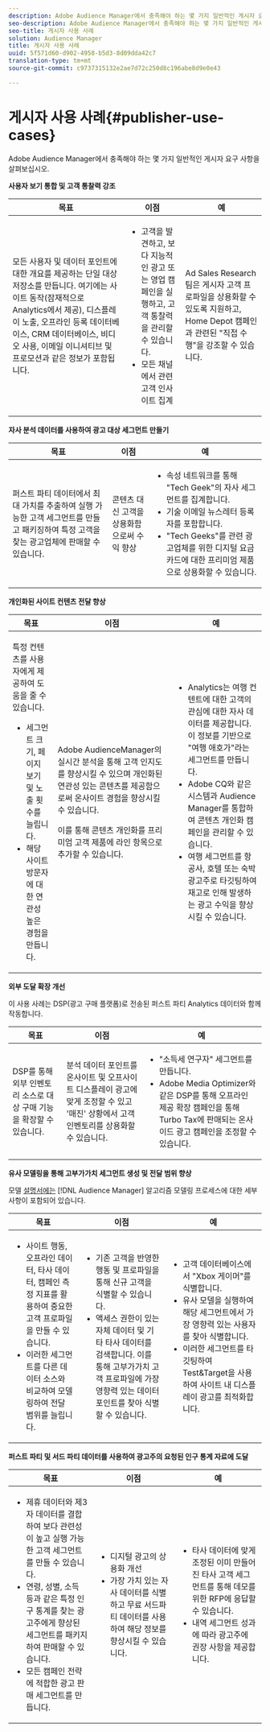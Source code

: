 ```yaml
---
description: Adobe Audience Manager에서 충족해야 하는 몇 가지 일반적인 게시자 요구 사항을 살펴보십시오.
seo-description: Adobe Audience Manager에서 충족해야 하는 몇 가지 일반적인 게시자 요구 사항을 살펴보십시오.
seo-title: 게시자 사용 사례
solution: Audience Manager
title: 게시자 사용 사례
uuid: 5f571d60-d902-4958-b5d3-8d09dda42c7
translation-type: tm+mt
source-git-commit: c9737315132e2ae7d72c250d8c196abe8d9e0e43

---
```



# 게시자 사용 사례{#publisher-use-cases}

Adobe Audience Manager에서 충족해야 하는 몇 가지 일반적인 게시자 요구 사항을 살펴보십시오.

<!-- 

c_pub_use_case.xml

 -->

**사용자 보기 통합 및 고객 통찰력 강조**

<table id="table_7051791195CE41B49173BBF9E581BFB6"> 
 <thead> 
  <tr> 
   <th colname="col1" class="entry"> 목표 </th> 
   <th colname="col2" class="entry"> 이점 </th> 
   <th colname="col3" class="entry"> 예 </th> 
  </tr> 
 </thead>
 <tbody> 
  <tr> 
   <td colname="col1"> <p>모든 사용자 및 데이터 포인트에 대한 개요를 제공하는 단일 대상 저장소를 만듭니다. 여기에는 사이트 동작(잠재적으로 Analytics에서 제공), 디스플레이 노출, 오프라인 등록 데이터베이스, CRM 데이터베이스, 비디오 사용, 이메일 이니셔티브 및 프로모션과 같은 정보가 포함됩니다. </p> </td> 
   <td colname="col2"> <p> 
     <ul id="ul_FB6683152C7D4D65AF951BA55E123427"> 
      <li id="li_45C12198EDDE4107AE59947BBAA51A60">고객을 발견하고, 보다 지능적인 광고 또는 영업 캠페인을 실행하고, 고객 통찰력을 관리할 수 있습니다. </li> 
      <li id="li_53727E7A3D494299B4631439612AC226">모든 채널에서 관련 고객 인사이트 집계 </li> 
     </ul> </p> </td> 
   <td colname="col3"> <p>Ad Sales Research 팀은 게시자 고객 프로파일을 상용화할 수 있도록 지원하고, Home Depot 캠페인과 관련된 "직접 수행"을 강조할 수 있습니다. </p> </td> 
  </tr> 
 </tbody> 
</table>

**자사 분석 데이터를 사용하여 광고 대상 세그먼트 만들기**

<table id="table_EE77D9F5BAD1473C8E058EE778AF2C3F"> 
 <thead> 
  <tr> 
   <th colname="col1" class="entry"> 목표 </th> 
   <th colname="col2" class="entry"> 이점 </th> 
   <th colname="col3" class="entry"> 예 </th> 
  </tr> 
 </thead>
 <tbody> 
  <tr> 
   <td colname="col1"> <p>퍼스트 파티 데이터에서 최대 가치를 추출하여 실행 가능한 고객 세그먼트를 만들고 패키징하여 특정 고객을 찾는 광고업체에 판매할 수 있습니다. </p> </td> 
   <td colname="col2"> <p>콘텐츠 대신 고객을 상용화함으로써 수익 향상 </p> </td> 
   <td colname="col3"> <p> 
     <ul id="ul_07695D68C7FA4BDE92E69AB84B59F0B5"> 
      <li id="li_D271C4C62589403C9F5D3B478EA1B1F3">속성 네트워크를 통해 "Tech Geek"의 자사 세그먼트를 집계합니다. </li> 
      <li id="li_1EC9E0F4BC6343C88CF29D07B9D1DA11">기술 이메일 뉴스레터 등록자를 포함합니다. </li> 
      <li id="li_2C5CE406BAEC4F3B8AAED5DF414E1C8B">"Tech Geeks"를 관련 광고업체를 위한 디지털 요금 카드에 대한 프리미엄 제품으로 상용화할 수 있습니다. </li> 
     </ul> </p> </td> 
  </tr> 
 </tbody> 
</table>

**개인화된 사이트 컨텐츠 전달 향상**

<table id="table_D8E82821D9F1491A822A6ABA3A988386"> 
 <thead> 
  <tr> 
   <th colname="col1" class="entry"> 목표 </th> 
   <th colname="col2" class="entry"> 이점 </th> 
   <th colname="col3" class="entry"> 예 </th> 
  </tr> 
 </thead>
 <tbody> 
  <tr> 
   <td colname="col1"> <p>특정 컨텐츠를 사용자에게 제공하여 도움을 줄 수 있습니다. </p> <p> 
     <ul id="ul_ACE36F7845EB4A2E9005ECCD746495CC"> 
      <li id="li_0714139FF2F5492DA32FB95456699E54">세그먼트 크기, 페이지 보기 및 노출 횟수를 늘립니다. </li> 
      <li id="li_2CA4DFF2836D4F71A137829074F46D17">해당 사이트 방문자에 대한 연관성 높은 경험을 만듭니다. </li> 
     </ul> </p> </td> 
   <td colname="col2"> <p><span class="keyword"> Adobe Audience</span>Manager의 실시간 분석을 통해 고객 인지도를 향상시킬 수 있으며 개인화된 연관성 있는 콘텐츠를 제공함으로써 온사이트 경험을 향상시킬 수 있습니다. </p> <p>이를 통해 콘텐츠 개인화를 프리미엄 고객 제품에 라인 항목으로 추가할 수 있습니다. </p> </td> 
   <td colname="col3"> <p> 
     <ul id="ul_EEED2DAD504C486F8C00992219C893F7"> 
      <li id="li_E536F7C79824484DA3DC895809B849F4">Analytics는 여행 컨텐트에 대한 고객의 관심에 대한 자사 데이터를 제공합니다. 이 정보를 기반으로 "여행 애호가"라는 세그먼트를 만듭니다. </li> 
      <li id="li_DCB3A5F3772C4DCEB757A4AB6CABFBE3">Adobe <span class="keyword"> CQ와</span> 같은 시스템과 Audience Manager를 통합하여 콘텐츠 개인화 캠페인을 관리할 수 있습니다. </li> 
      <li id="li_A9BFB7EB7504492BA83F182BE5E8CEF8">여행 세그먼트를 항공사, 호텔 또는 숙박 광고주로 타깃팅하여 재고로 인해 발생하는 광고 수익을 향상시킬 수 있습니다. </li> 
     </ul> </p> </td> 
  </tr> 
 </tbody> 
</table>

**외부 도달 확장 개선**

이 사용 사례는 DSP(광고 구매 플랫폼)로 전송된 퍼스트 파티 Analytics 데이터와 함께 작동합니다.

<table id="table_F88329D45D9441F1A8EDB9D6140FD02D"> 
 <thead> 
  <tr> 
   <th colname="col1" class="entry"> 목표 </th> 
   <th colname="col2" class="entry"> 이점 </th> 
   <th colname="col3" class="entry"> 예 </th> 
  </tr>
 </thead>
 <tbody> 
  <tr> 
   <td colname="col1"> <p>DSP를 통해 외부 인벤토리 소스로 대상 구매 기능을 확장할 수 있습니다. </p> </td> 
   <td colname="col2"> <p>분석 데이터 포인트를 온사이트 및 오프사이트 디스플레이 광고에 맞게 조정할 수 있고 '매진' 상황에서 고객 인벤토리를 상용화할 수 있습니다. </p> </td> 
   <td colname="col3"> <p> 
     <ul id="ul_EE7A86BFFE534A59A9F8C7CAF46A31E5"> 
      <li id="li_D399592D9D904865BD319DC3621B832B">"소득세 연구자" 세그먼트를 만듭니다. </li> 
      <li id="li_D28AC8BA5E194176BB8736B089B3C2F7">Adobe Media Optimizer와 같은 DSP를 통해 오프라인 제공 확장 캠페인을 통해 Turbo Tax에 판매되는 온사이드 광고 캠페인을 조정할 수 있습니다. </li> 
     </ul> </p> </td> 
  </tr> 
 </tbody> 
</table>

**유사 모델링을 통해 고부가가치 세그먼트 생성 및 전달 범위 향상**

모델 [설명서에는](../features/algorithmic-models/understanding-models.md) [!DNL Audience Manager] 알고리즘 모델링 프로세스에 대한 세부 사항이 포함되어 있습니다.

<table id="table_A10E4656E2A74EF5BCCA42A7AAA94416"> 
 <thead> 
  <tr> 
   <th colname="col1" class="entry"> 목표 </th> 
   <th colname="col2" class="entry"> 이점 </th> 
   <th colname="col3" class="entry"> 예 </th> 
  </tr>
 </thead>
 <tbody> 
  <tr> 
   <td colname="col1"> <p> 
     <ul id="ul_6B69497AA7F543249FF820B1D5DC604F"> 
      <li id="li_7022E99BC3C6475988B8424528A221A8">사이트 행동, 오프라인 데이터, 타사 데이터, 캠페인 측정 지표를 활용하여 중요한 고객 프로파일을 만들 수 있습니다. </li> 
      <li id="li_DBD50B14B3D34D9AB72C42E245406FE8">이러한 세그먼트를 다른 데이터 소스와 비교하여 모델링하여 전달 범위를 늘립니다. </li> 
     </ul> </p> </td> 
   <td colname="col2"> <p> 
     <ul id="ul_CC5448D2EA0646D4AF3547E81DE31FDE"> 
      <li id="li_8F11E40026404C1380F26F6D03952C8E">기존 고객을 반영한 행동 및 프로파일을 통해 신규 고객을 식별할 수 있습니다. </li> 
      <li id="li_5F67AD849EC145DBB1E52A92BBE2CEE3">액세스 권한이 있는 자체 데이터 및 기타 타사 데이터를 검색합니다. 이를 통해 고부가가치 고객 프로파일에 가장 영향력 있는 데이터 포인트를 찾아 식별할 수 있습니다. </li> 
     </ul> </p> </td> 
   <td colname="col3"> <p> 
     <ul id="ul_51091241D6B94A849A383538045D797C"> 
      <li id="li_88798E58BA574FA196CFC02C9C55A293">고객 데이터베이스에서 "Xbox 게이머"를 식별합니다. </li> 
      <li id="li_1136BBC68C8242CE9F116F2C70A4C164">유사 모델을 실행하여 해당 세그먼트에서 가장 영향력 있는 사용자를 찾아 식별합니다. </li> 
      <li id="li_8BAED15DF7BA41B28B51BE8DC71DFDE8">이러한 세그먼트를 타깃팅하여 Test&amp;Target을 사용하여 사이트 내 디스플레이 광고를 최적화합니다. </li> 
     </ul> </p> </td> 
  </tr> 
 </tbody> 
</table>

**퍼스트 파티 및 서드 파티 데이터를 사용하여 광고주의 요청된 인구 통계 자료에 도달**

<table id="table_63E19A09F1254D83A84F741CFB68A684"> 
 <thead> 
  <tr> 
   <th colname="col1" class="entry"> 목표 </th> 
   <th colname="col2" class="entry"> 이점 </th> 
   <th colname="col3" class="entry"> 예 </th> 
  </tr> 
 </thead>
 <tbody> 
  <tr> 
   <td colname="col1"> <p> 
     <ul id="ul_DB5B31FB1C7D4D36B9C32912921B39B5"> 
      <li id="li_7B750D619A8F40329B027559DDC5CFB0">제휴 데이터와 제3자 데이터를 결합하여 보다 관련성이 높고 실행 가능한 고객 세그먼트를 만들 수 있습니다. </li> 
      <li id="li_E0BC69F4F1BC4A2FA8B1807815072642">연령, 성별, 소득 등과 같은 특정 인구 통계를 찾는 광고주에게 향상된 세그먼트를 패키지하여 판매할 수 있습니다. </li> 
      <li id="li_87FD5150D9F74FC9973FECD5DA363C34">모든 캠페인 전략에 적합한 광고 판매 세그먼트를 만듭니다. </li> 
     </ul> </p> </td> 
   <td colname="col2"> <p> 
     <ul id="ul_9AABE5394A2B4352A9A368C3F887F583"> 
      <li id="li_64324505C1494879AE01DD93DFFF4753">디지털 광고의 상용화 개선 </li> 
      <li id="li_429471653E65467582B193F89D7C5426">가장 가치 있는 자사 데이터를 식별하고 무료 서드파티 데이터를 사용하여 해당 정보를 향상시킬 수 있습니다. </li> 
     </ul> </p> </td> 
   <td colname="col3"> <p> 
     <ul id="ul_E59B88951B454AEA8E898A64C07F0F49"> 
      <li id="li_A856501CD9AB4ABFA4A440D2F451DFD2">타사 데이터에 맞게 조정된 이미 만들어진 타사 고객 세그먼트를 통해 데모를 위한 RFP에 응답할 수 있습니다. </li> 
      <li id="li_32C82F83D0D440C0B86C527FD4BAF118">내역 세그먼트 성과에 따라 광고주에 권장 사항을 제공합니다. </li> 
     </ul> </p> </td> 
  </tr> 
 </tbody> 
</table>

